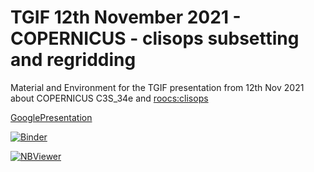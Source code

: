 # TGIF 12th November 2021 - COPERNICUS - clisops subsetting and regridding

Material and Environment for the TGIF presentation from 12th Nov 2021 about COPERNICUS C3S_34e and [roocs:clisops](https://github.com/roocs/clisops) 

[GooglePresentation](https://docs.google.com/presentation/d/1L19fWSeeTdiswXG9IncqaWoKy59IXD7a5x-FYBfvmpQ/edit?usp=sharing)

[![Binder](https://mybinder.org/badge_logo.svg)](https://notebooks.gesis.org/binder/v2/gh/sol1105/tgif_copernicus_clisops_21-11-12/HEAD?filepath=notebooks)

[![NBViewer](https://raw.githubusercontent.com/jupyter/design/master/logos/Badges/nbviewer_badge.svg)](https://nbviewer.jupyter.org/github/sol1105/tgif_copernicus_clisops_21-11-12/tree/master/notebooks/)
